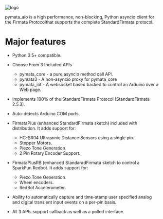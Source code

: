 ![logo](https://raw.github.com/MrYsLab/pymata-aio/master/documentation/images/logo.png)


pymata_aio is a high performance, non-blocking, Python asyncio client
for the Firmata Protocolthat supports the complete StandardFirmata
protocol.

Major features
==============

* Python 3.5+ compatible.

* Choose From 3 Included APIs
     * pymata_core - a pure asyncio method call API.
     * pymata3 - A non-asyncio proxy for pymata_core
     * pymata_iot - A websocket based backed to control an Arduino over a Web page.

* Implements 100% of the StandardFirmata Protocol (StandardFirmata 2.5.3).

* Auto-detects Arduino COM ports.

* FirmataPlus (enhanced StandardFirmata sketch) included with distribution. It adds support for:
     * HC-SR04 Ultrasonic Distance Sensors using a single pin.
     * Stepper Motors.
     * Piezo Tone Generation.
     * 2 Pin Rotary Encoder Support.

* FirmataPlusRB (enhanced StandaradFirmata sketch to control a SparkFun Redbot. It adds support for:
     * Piezo Tone Generation.
     * Wheel encoders.
     * RedBot Accelerometer.

* Ability to automatically capture and time-stamp user specified analog and digital transient input events on a per-pin basis.
* All 3 APIs support callback as well as a polled interface.


